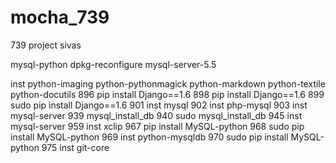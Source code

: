 mocha_739
=========

739 project
sivas


mysql-python
dpkg-reconfigure mysql-server-5.5

 inst python-imaging python-pythonmagick python-markdown python-textile python-docutils
  896  pip install Django==1.6
  898  pip install Django==1.6
  899  sudo pip install Django==1.6
  901  inst mysql
  902  inst php-mysql
  903  inst mysql-server
  939  mysql_install_db
  940  sudo mysql_install_db
  945  inst mysql-server
  959  inst xclip
  967  pip install MySQL-python
  968  sudo pip install MySQL-python
  969  inst python-mysqldb
  970  sudo pip install MySQL-python
  975  inst git-core


